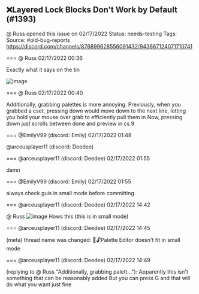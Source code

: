 ## ❌Layered Lock Blocks Don't Work by Default (#1393)
@ Russ opened this issue on 02/17/2022
Status: needs-testing
Tags: 
Source: #old-bug-reports https://discord.com/channels/876899628556091432/943667124071710741


=== @ Russ 02/17/2022 00:36

Exactly what it says on the tin

![image](https://cdn.discordapp.com/attachments/943667124071710741/943667140899258378/unknown.png?ex=65e90c02&is=65d69702&hm=1c43fb89d523204d86e98c285e59b41f8d121697c9133f3dcf3213f11a923ac8&)

=== @ Russ 02/17/2022 00:40

Additionally, grabbing palettes is more annoying. Previously, when you grabbed a cset, pressing down would move down to the next line, letting you hold your mouse over grab to efficiently pull them in
Now, pressing down just scrolls between done and preview in cs 9

=== @EmilyV99 (discord: Emily) 02/17/2022 01:48

@arceusplayer11 (discord: Deedee)

=== @arceusplayer11 (discord: Deedee) 02/17/2022 01:55

damn

=== @EmilyV99 (discord: Emily) 02/17/2022 01:55

always check guis in small mode before committing

=== @arceusplayer11 (discord: Deedee) 02/17/2022 14:42

@ Russ
![image](https://cdn.discordapp.com/attachments/943667124071710741/943880078855634944/unknown.png?ex=65e9d253&is=65d75d53&hm=2eb0479b0072d0064335d01bd597caf826eb81cd890548afb39abebec317a774&)
Hows this
(this is in small mode)

=== @arceusplayer11 (discord: Deedee) 02/17/2022 14:45

(meta) thread name was changed: 💊🔓Palette Editor doesn't fit in small mode

=== @arceusplayer11 (discord: Deedee) 02/17/2022 14:49

(replying to @ Russ "Additionally, grabbing palett…"): Apparently this isn't something that can be reasonably added
But you can press G and that will do what you want just fine
